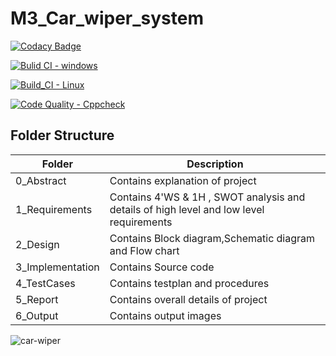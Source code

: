 # M3_Car_wiper_system

[![Codacy Badge](https://app.codacy.com/project/badge/Grade/3fb93f6a71bb475ca7b9d3e6496d9cfb)](https://www.codacy.com/gh/SrinivasKapu/M3_Car_wiper_system/dashboard?utm_source=github.com&amp;utm_medium=referral&amp;utm_content=SrinivasKapu/M3_Car_wiper_system&amp;utm_campaign=Badge_Grade)

[![Bulid CI - windows](https://github.com/SrinivasKapu/M3_Car_wiper_system/actions/workflows/Windows.yml/badge.svg)](https://github.com/SrinivasKapu/M3_Car_wiper_system/actions/workflows/Windows.yml)

[![Build_CI - Linux](https://github.com/SrinivasKapu/M3_Car_wiper_system/actions/workflows/Linux.yml/badge.svg)](https://github.com/SrinivasKapu/M3_Car_wiper_system/actions/workflows/Linux.yml)

[![Code Quality - Cppcheck](https://github.com/SrinivasKapu/M3_Car_wiper_system/actions/workflows/Cppcheck.yml/badge.svg)](https://github.com/SrinivasKapu/M3_Car_wiper_system/actions/workflows/Cppcheck.yml)


## Folder Structure
Folder             | Description
-------------------| -----------------------------------------
0_Abstract       | Contains explanation of project
1_Requirements   | Contains 4'WS & 1H , SWOT analysis and details of high level and low level requirements
2_Design         | Contains Block diagram,Schematic diagram and Flow chart
3_Implementation | Contains Source code 
4_TestCases      | Contains testplan and procedures
5_Report        | Contains overall details of project
6_Output         | Contains output images


![car-wiper](https://user-images.githubusercontent.com/101330247/168220346-ae172672-2f67-4c92-b75e-38e1a6a1742e.jpg)





